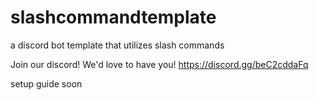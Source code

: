 # slashcommandtemplate
a discord bot template that utilizes slash commands


Join our discord! We'd love to have you! https://discord.gg/beC2cddaFq

setup guide soon
